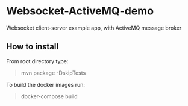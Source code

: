 # Websocket-ActiveMQ-demo
Websocket client-server example app, with ActiveMQ message broker


## How to install

From root directory type:

> mvn package -DskipTests

To build the docker images run:

> docker-compose build

